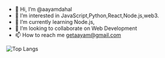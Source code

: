 - 👋 Hi, I’m @aayamdahal
- 👀 I’m interested in JavaScript,Python,React,Node.js,web3. 
- 🌱 I’m currently learning Node.js,
- 💞️ I’m looking to collaborate on Web Development
- 📫 How to reach me getaayam@gmail.com


 ![Top Langs](https://github-readme-stats.vercel.app/api/top-langs/?username=aayamdahal&layout=compact&theme=dark&langs_count=8&hide=Handlebars,shell,Rich)

<!---
aayamdahal/aayamdahal is a ✨ special ✨ repository because its `README.md` (this file) appears on your GitHub profile.
You can click the Preview link to take a look at your changes.
--->
